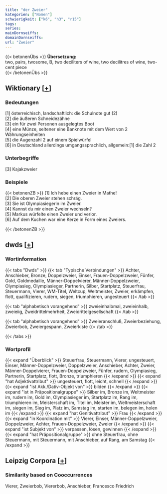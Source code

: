 ```yaml
---
title: "der Zweier"
kategorien: ["Nomen"]
schwierigkeit: ["k6", "h3", "r15"]
tags:
series:
mainDornseiffs:
domainDornseiffs:
url: "Zweier"
---
```


{{< betonenÜbs >}}
**Übersetzung:**  
two, pairs, twosome, B, two deciliters of wine, two decilitres of wine, two-cent piece  
{{< /betonenÜbs >}}

## Wiktionary [[+](https://de.wiktionary.org/wiki/Zweier)]

### Bedeutungen
[1] österreichisch, landschaftlich: die Schulnote gut (2)  
[2] die äußeren Schneidezähne  
[3] ein für zwei Personen ausgelegtes Boot  
[4] eine Münze, seltener eine Banknote mit dem Wert von 2 Währungseinheiten  
[5] die Augenzahl 2 auf einem Spielwürfel  
[6] in Deutschland allerdings umgangssprachlich, allgemein:[1]  die Zahl 2  

### Unterbegriffe
[3] Kajakzweier  

### Beispiele
{{< betonenZB >}}
[1] Ich hebe einen Zweier in Mathe!  
[2] Die oberen Zweier stehen schräg.  
[3] Sie ist Olympiasiegerin im Zweier.  
[4] Kannst du mir einen Zweier wechseln?  
[5] Markus würfelte einen Zweier und verlor.  
[6] Auf dem Kuchen war eine Kerze in Form eines Zweiers.  

{{< /betonenZB >}}


## dwds [[+](https://www.dwds.de/wb/Zweier)]

### Wortinformation
{{< tabs "Dwds" >}}
{{< tab "Typische Verbindungen" >}}
Achter, Anschieber, Bronze, Doppelzweier, Einser, Frauen-Doppelzweier, Fünfer, Gold, Goldmedaille, Männer-Doppelvierer, Männer-Doppelzweier, Olympiasieg, Olympiasieger, Partnerin, Silber, Startplatz, Steuerfrau, Steuermann, Vierer, WM-Titel, Weltcup, Weltmeister, Zweier, erkämpfen, flott, qualifizieren, rudern, siegen, triumphieren, ungesteuert
{{< /tab >}}

{{< tab "alphabetisch vorangehend" >}}
zweieinhalbmal, zweieinhalb, zweieiig, Zweidrittelmehrheit, Zweidrittelgesellschaft
{{< /tab >}}

{{< tab "alphabetisch vorangehend" >}}
Zweieranschluß, Zweierbeziehung, Zweierbob, Zweiergespann, Zweierkiste
{{< /tab >}}

{{< /tabs >}}

### Wortprofil
{{< expand "Überblick" >}} Steuerfrau, Steuermann, Vierer, ungesteuert, Einser, Männer-Doppelzweier, Doppelzweier, Anschieber, Achter, Zweier, Männer-Doppelvierer, Frauen-Doppelzweier, Fünfer, rudern, Olympiasieg, Partnerin, Startplatz, flott, Bronze, triumphieren {{< /expand >}}
{{< expand "hat Adjektivattribut" >}} ungesteuert, flott, leicht, schnell {{< /expand >}}
{{< expand "ist Akk./Dativ-Objekt von" >}} bilden {{< /expand >}}
{{< expand "ist in Präpositionalgruppe" >}} Silber im, Bronze im, Weltmeister im, rudern im, Gold im, Olympiasieger im, Startplatz im, Rang im, triumphieren im, Meisterschaft im, Titel im, Meister im, Weltmeisterschaft im, siegen im, Sieg im, Platz im, Samstag im, starten im, belegen im, holen im {{< /expand >}}
{{< expand "hat Genitivattribut" >}} Frau {{< /expand >}}
{{< expand "in Koordination mit" >}} Vierer, Einser, Männer-Doppelzweier, Doppelzweier, Achter, Frauen-Doppelzweier, Zweier {{< /expand >}}
{{< expand "ist Subjekt von" >}} verpassen, lösen, gewinnen {{< /expand >}}
{{< expand "hat Präpositionalgruppe" >}} ohne Steuerfrau, ohne Steuermann, mit Steuermann, mit Anschieber, auf Rang, am Samstag {{< /expand >}}

## Leipzig Corpora [[+](https://corpora.uni-leipzig.de/en/res?word=Zweier&corpusId=deu_newscrawl-public_2018)]


### Similarity based on Cooccurrences
Vierer, Zweierbob, Viererbob, Anschieber, Francesco Friedrich

